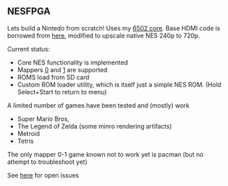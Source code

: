 ## NESFPGA

Lets build a Nintedo from scratch! Uses my [6502 core](https://github.com/jpdoane/6502).  Base HDMI code is borrowed from [here](https://github.com/hdl-util/hdmi), modified to upscale native NES 240p to 720p.

Current status:
- Core NES functionality is implemented
- Mappers [0](https://nesdir.github.io/mapper0.html) and [1](https://nesdir.github.io/mapper1.html) are supported
- ROMS load from SD card
- Custom ROM loader utility, which is itself just a simple NES ROM.  (Hold Select+Start to return to menu)

A limited number of games have been tested and (mostly) work
- Super Mario Bros, 
- The Legend of Zelda (some minro rendering artifacts)
- Metroid
- Tetris

The only mapper 0-1 game known not to work yet is pacman (but no attempt to troubleshoot yet)

See [here](TODO.md) for open issues